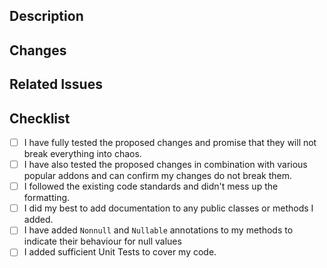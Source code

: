 ## Description
<!-- Please explain what you changed/added and why you did it in detail. -->

## Changes
<!-- Please list all the changes you have made. -->

## Related Issues
<!-- Please tag any Issues related to your Pull Request -->
<!-- Syntax: "Resolves #000" -->

## Checklist
<!-- Here is a little checklist you should follow. -->
<!-- You can click those check boxes after you posted your issue. -->
- [ ] I have fully tested the proposed changes and promise that they will not break everything into chaos.
- [ ] I have also tested the proposed changes in combination with various popular addons and can confirm my changes do not break them.
- [ ] I followed the existing code standards and didn't mess up the formatting.
- [ ] I did my best to add documentation to any public classes or methods I added.
- [ ] I have added `Nonnull` and `Nullable` annotations to my methods to indicate their behaviour for null values
- [ ] I added sufficient Unit Tests to cover my code.

